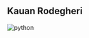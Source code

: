 ## Kauan Rodegheri

![python](https://res.cloudinary.com/darapdv8l/image/upload/v1736039500/shoes.svg)
